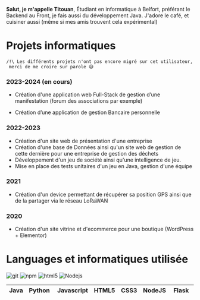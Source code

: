 **Salut, je m'appelle Titouan**, Étudiant en informatique à Belfort, préférant le Backend au Front, je fais aussi du développement Java.
J'adore le café, et cuisiner aussi (même si mes amis trouvent cela expérimental)

# Projets informatiques 
    /!\ Les différents projets n'ont pas encore migré sur cet utilisateur,
     merci de me croire sur parole 😅
### 2023-2024 (en cours)
- Création d'une application web Full-Stack de gestion d’une manifestation (forum des associations par exemple)

- Création d’une application de gestion Bancaire personnelle 

### 2022-2023
- Création d'un site web de présentation d'une entreprise
- Création d'une base de Données ainsi qu'un site web de gestion de cette dernière pour une entreprise de gestion des déchets 
- Développement d'un jeu de société ainsi qu'une intelligence de jeu.
- Mise en place des tests unitaires d'un jeu en Java, gestion d'une équipe

### 2021
- Création d'un device permettant de récupérer sa position GPS ainsi que de la partager via le réseau LoRaWAN

### 2020
- Création d'un site vitrine et d'ecommerce pour une boutique (WordPress + Elementor)

# Languages et informatiques utilisée

<img alt="git" src="https://img.shields.io/badge/-Git-F05032?style=flat-square&logo=git&logoColor=white" />
<img alt="npm" src="https://img.shields.io/badge/-NPM-CB3837?style=flat-square&logo=npm&logoColor=white" />
<img alt="html5" src="https://img.shields.io/badge/-HTML5-E34F26?style=flat-square&logo=html5&logoColor=white" />
<img alt="Nodejs" src="https://img.shields.io/badge/-Nodejs-43853d?style=flat-square&logo=Node.js&logoColor=white" />







| Java | Python | Javascript | HTML5 | CSS3 | NodeJS | Flask | VueJS| BootStrap |
|------|--------|--|------------|------|-----|--------|--|--|


<!---
ttherezien/ttherezien is a ✨ special ✨ repository because its `README.md` (this file) appears on your GitHub profile.
You can click the Preview link to take a look at your changes.
--->
